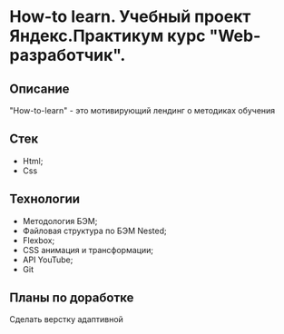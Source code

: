# How-to learn. Учебный проект Яндекс.Практикум курс "Web-разработчик".
## Описание
"How-to-learn" - это мотивирующий лендинг о методиках обучения
## Стек
* Html;
* Css
## Технологии
* Методология БЭМ;
* Файловая структура по БЭМ Nested;
* Flexbox;
* CSS анимация и трансформации;
* API YouTube;
* Git
## Планы по доработке
Cделать верстку адаптивной
